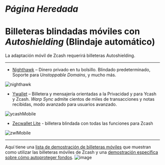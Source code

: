 # *Página Heredada*

# Billeteras blindadas móviles con *Autoshielding* (Blindaje automático)

La adaptación móvil de Zcash requerirá billeteras Autoshielding.

---

- [Nighthawk](https://nighthawkwallet.com/) – Dinero privado en tu bolsillo. Blindado predeterminado, Soporte para *Unstoppable Domains*, y mucho más.

![nighthawk](https://user-images.githubusercontent.com/81990132/185261214-8db4ba87-ccce-4067-b19e-0f31253cab7f.jpg)


- [Ywallet](https://ywallet.app/) – Billetera y mensajería orientadas a la Privacidad y para Ycash y Zcash. *Warp Sync* admite cientos de miles de transacciones y notas recibidas, modo avanzado para usuarios avanzado.
 
![ycashMobile](https://user-images.githubusercontent.com/81990132/185260679-d575b43b-f2a8-41dc-995f-adda8cca4797.jpg)


- [Zecwallet Lite](https://www.zecwallet.co/) - billetera blindada con todas las funciones para Zcash

![zwlMobile](https://user-images.githubusercontent.com/81990132/185260733-dc356079-48ee-44b9-b33c-4db7402f405d.jpg)


---

Aquí tiene una [lista de demostración de billeteras móviles](https://www.youtube.com/channel/UC3-KM00kjCUheRzO5cq3PAA) que muestran como utilizar las billeteras móviles de Zcash y una [demostración específica sobre cómo autoproteger fondos](https://www.youtube.com/watch?v=W2msuzrxr3s).
![image](https://github.com/ZecHub/zechub/assets/27905787/256803c4-5b7a-4a38-9114-4610bb04cb72)
